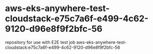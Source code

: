 # aws-eks-anywhere-test-cloudstack-e75c7a6f-e499-4c62-9120-d96e8f9f2bfc-56
repository for use with E2E test job aws-eks-anywhere-test-cloudstack:e75c7a6f-e499-4c62-9120-d96e8f9f2bfc-56
